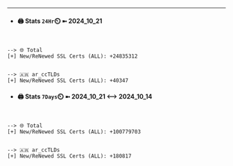 

---
- #### 🖨️ **Stats** `24Hr`⏲️ ➼ 2024_10_21
```console


--> 🌐 Total
[+] New/ReNewed SSL Certs (ALL): +24835312


--> 🇦🇷 ar_ccTLDs
[+] New/ReNewed SSL Certs (ALL): +40347

```

- #### 🖨️ **Stats** `7Days`⏲️ ➼ 2024_10_21 <--> 2024_10_14
```console


--> 🌐 Total
[+] New/ReNewed SSL Certs (ALL): +100779703


--> 🇦🇷 ar_ccTLDs
[+] New/ReNewed SSL Certs (ALL): +180817

```

